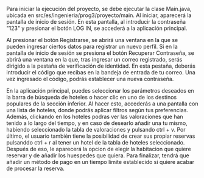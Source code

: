 Para iniciar la ejecución del proyecto, se debe ejecutar la clase Main.java, ubicada en src/es/ingenieria/prog3/proyecto/main. Al iniciar, aparecerá la pantalla de inicio de sesión. En esta pantalla, al introducir la contraseña "123" y presionar el botón LOG IN, se accederá a la aplicación principal.

Al presionar el botón Registrarse, se abrirá una ventana en la que se pueden ingresar ciertos datos para registrar un nuevo perfil. Si en la pantalla de inicio de sesión se presiona el botón Recuperar Contraseña, se abrirá una ventana en la que, tras ingresar un correo registrado, serás dirigido a la pestaña de verificación de identidad. En esta pestaña, deberás introducir el código que recibas en la bandeja de entrada de tu correo. Una vez ingresado el código, podrás establecer una nueva contraseña.

En la aplicación principal, puedes seleccionar los parámetros deseados en la barra de búsqueda de hoteles o hacer clic en uno de los destinos populares de la sección inferior. Al hacer esto, accederás a una pantalla con una lista de hoteles, donde podrás aplicar filtros según tus preferencias. Además, clickando en los hoteles podras ver las valoraciones que han tenido a lo largo del tiempo, y en caso de desearlo añadir una tu mismo, habiendo seleccionado la tabla de valoraciones y pulsando ctrl + v. Por último, el usuario también tiene la posibilidad de crear sus propiar reservas pulsanddo ctrl + r al tener un hotel de la tabla de hoteles seleccionado. Después de eso, le aparecerá la opcion de elegir la habitacion que quiere reservar y de añadir los huespedes que quiera. Para finalizar, tendrá que añadir un método de pago en un tiempo limite establecido si quiere acabar de procesar la reserva.
